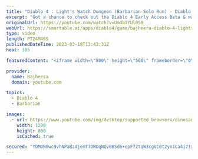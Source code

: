 ```yaml
---
title: "Diablo 4 : Light's Watch Dungeon (Barbarian Solo Run) - Diablo IV Early Access Beta"
excerpt: "Got a chance to check out the Diablo 4 Early Access Beta & wanted to share my first look at the game along with some epic ..."
originalUrl: https://youtube.com/watch?v=UmdbIYUl0S0
webUrl: https://smartable.ai/apps/diablo4/game/bajheera-diablo-4-lights-watch-dungeon-barbarian-solo-run-diablo-iv-early-access-beta/
type: video
length: PT24M46S
publishedDateTime: 2023-03-18T13:43:31Z
heat: 305

featuredContent: "<iframe width=\"800\" height=\"500\" frameborder=\"0\" src=\"https://www.youtube.com/embed/UmdbIYUl0S0\" allow=\"accelerometer; autoplay; encrypted-media; gyroscope; picture-in-picture\" allowfullscreen></iframe>"

provider:
  name: Bajheera
  domain: youtube.com

topics:
  - Diablo 4
  - Barbarian

images:
  - url: https://www.youtube.com/img/desktop/supported_browsers/dinosaur.png
    width: 1200
    height: 800
    isCached: true

secured: "YOMON0wc9vhNPaBzdjemT7DWDqNQv0BSd6+epF7ZtqW3cgVC0t2yn1Ca4i7Ixd/PBQuLnofoonFIblvHIAMQmFvah4tajdhfJ4tqibJ4UBo7L+3K7s3mnZM6neYKfjJ5iWeLnodJcHS7/JGQ/zWzQGmMwTjobEeoowhJZLFKANs4RhPVo/WuzKHbz3Yb7WE80b353W2Ldji5GLD/nC1YN7Fj4vbGaeRRC6v59wpEDrgFSPrKtBLIotLiPz5lgXZ1QRNyYeahXyeT5Wf7OX++8N1u4jeG14hnwkTsyi874BQOBLy9RzN9rAWui644HEXa/hMKtTDdyqPzKS99Y17L80PCPeJN1CK4c8dCyc0T+SMmQifJaO+E2IbBVLYxYKpp4B86d1jWhIXPIWEETsXRLVvyUdI9ZNNeYI2z6v1+K34=;WPFDfF7B59hvieUzE5OsvQ=="
---
```


